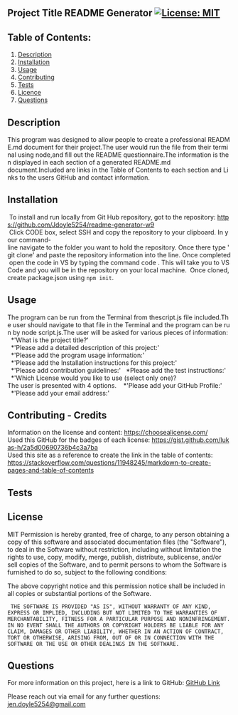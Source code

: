 
## Project Title README Generator      [![License: MIT](https://img.shields.io/badge/License-MIT-yellow.svg)](https://opensource.org/licenses/MIT)

## Table of Contents:
  1. [Description](#Description)
  2. [Installation](#Installation)
  3. [Usage](#Usage)
  4. [Contributing](#Contributing)
  5. [Tests](#Tests)
  6. [Licence](#Licence)
  7. [Questions](#Questions) 

## Description 
This program was designed to allow people to create a professional README.md document for their project.The user would run the file from their terminal using node,and fill out the README questionnaire.The information is then displayed in each section of a generated README.md document.Included are links in the Table of Contents to each section and Links to the users GitHub and contact information. 

## Installation
 To install and run locally from Git Hub repository, got to the repository: https://github.com/Jdoyle5254/readme-generator-w9
 Click CODE box, select SSH and copy the repository to your clipboard. In your command-line navigate to the folder you want to hold the repository. Once there type 'git clone' and paste the repository information into the line. Once completed open the code in VS by typing the command code . This will take you to VS Code and you will be in the repository on your local machine.  Once cloned, create package.json using `npm init`.   

## Usage 
The program can be run from the Terminal from thescript.js file included.The user should navigate to that file in the Terminal and the program can be run by node script.js.The user will be asked for various pieces of information: 
  *'What is the project title?'
  *'Please add a detailed description of this project:'
  *'Please add the program usage information:'
  *'Please add the Installation instructions for this project:'
  *'Please add contribution guidelines:'
  *Please add the test instructions:'
  *'Which License would you like to use (select only one)?The user is presented with 4 options. 
  *'Please add your GitHub Profile:'
  *'Please add your email address:'

## Contributing - Credits
Information on the license and content: https://choosealicense.com/
Used this GitHub for the badges of each license: https://gist.github.com/lukas-h/2a5d00690736b4c3a7ba
Used this site as a reference to create the link in the table of contents: 
https://stackoverflow.com/questions/11948245/markdown-to-create-pages-and-table-of-contents
 


## Tests


## License
MIT
Permission is hereby granted, free of charge, to any person obtaining a copy of this software and associated documentation files (the "Software"), to deal in the Software without restriction, including without limitation the rights to use, copy, modify, merge, publish, distribute, sublicense, and/or sell copies of the Software, and to permit persons to whom the Software is furnished to do so, subject to the following conditions: 
 
 The above copyright notice and this permission notice shall be included in all copies or substantial portions of the Software. 
 
 	 THE SOFTWARE IS PROVIDED "AS IS", WITHOUT WARRANTY OF ANY KIND, EXPRESS OR IMPLIED, INCLUDING BUT NOT LIMITED TO THE WARRANTIES OF MERCHANTABILITY, FITNESS FOR A PARTICULAR PURPOSE AND NONINFRINGEMENT. IN NO EVENT SHALL THE AUTHORS OR COPYRIGHT HOLDERS BE LIABLE FOR ANY CLAIM, DAMAGES OR OTHER LIABILITY, WHETHER IN AN ACTION OF CONTRACT, TORT OR OTHERWISE, ARISING FROM, OUT OF OR IN CONNECTION WITH THE SOFTWARE OR THE USE OR OTHER DEALINGS IN THE SOFTWARE.

## Questions 
For more information on this project, here is a link to GitHub:
[GitHub Link](https://github.com/jdoyle5254)

Please reach out via email for any further questions:
jen.doyle5254@gmail.com
